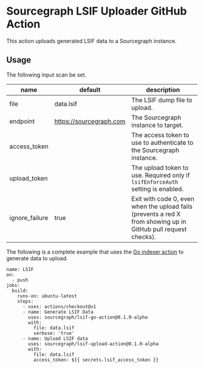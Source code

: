 # Sourcegraph LSIF Uploader GitHub Action

This action uploads generated LSIF data to a Sourcegraph instance.

## Usage

The following input scan be set.

| name           | default                 | description |
| -------------- | ----------------------- | ----------- |
| file           | data.lsif               | The LSIF dump file to upload. |
| endpoint       | https://sourcegraph.com | The Sourcegraph instance to target. |
| access_token   |                         | The access token to use to authenticate to the Sourcegraph instance. |
| upload_token   |                         | The upload token to use. Required only if `lsifEnforceAuth` setting is enabled. |
| ignore_failure | true                    | Exit with code 0, even when the upload fails (prevents a red X from showing up in GitHub pull request checks). |

The following is a complete example that uses the [Go indexer action](https://github.com/sourcegraph/lsif-go-action) to generate data to upload.

```
name: LSIF
on:
  - push
jobs:
  build:
    runs-on: ubuntu-latest
    steps:
      - uses: actions/checkout@v1
      - name: Generate LSIF Data
        uses: sourcegraph/lsif-go-action@0.1.0-alpha
        with:
          file: data.lsif
          verbose: 'true'
      - name: Upload LSIF data
        uses: sourcegraph/lsif-upload-action@0.1.0-alpha
        with:
          file: data.lsif
          access_token: ${{ secrets.lsif_access_token }}
```
